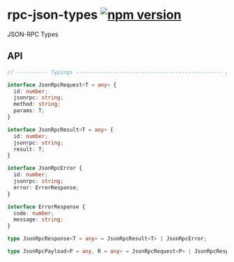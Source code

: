 # rpc-json-types [![npm version](https://badge.fury.io/js/rpc-json-types.svg)](https://badge.fury.io/js/rpc-json-types)

JSON-RPC Types

## API

```typescript
// ---------- Typings ----------------------------------------------- //

interface JsonRpcRequest<T = any> {
  id: number;
  jsonrpc: string;
  method: string;
  params: T;
}

interface JsonRpcResult<T = any> {
  id: number;
  jsonrpc: string;
  result: T;
}

interface JsonRpcError {
  id: number;
  jsonrpc: string;
  error: ErrorResponse;
}

interface ErrorResponse {
  code: number;
  message: string;
}

type JsonRpcResponse<T = any> = JsonRpcResult<T> | JsonRpcError;

type JsonRpcPayload<P = any, R = any> = JsonRpcRequest<P> | JsonRpcResponse<R>;
```

